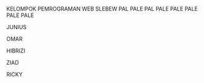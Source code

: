KELOMPOK PEMROGRAMAN WEB SLEBEW PAL PALE PAL PALE PALE PALE PALE PALE

JUNIUS 

OMAR 
 
HIBRIZI

ZIAD

RICKY